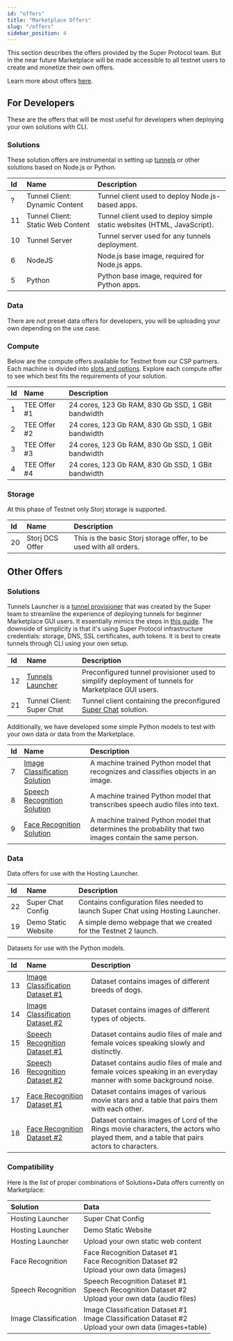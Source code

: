 ```yaml
---
id: "offers"
title: "Marketplace Offers"
slug: "/offers"
sidebar_position: 4
---
```


This section describes the offers provided by the Super Protocol team. But in the near future Marketplace will be made accessible to all testnet users to create and monetize their own offers.

Learn more about offers [here](/developers/fundamentals/offers).

## For Developers

These are the offers that will be most useful for developers when deploying your own solutions with CLI.

### Solutions

These solution offers are instrumental in setting up [tunnels](/developers/fundamentals/tunnels) or other solutions based on Node.js or Python.

| **Id** | **Name**                                                                                            | **Description**                                                         |
|:-------|:----------------------------------------------------------------------------------------------------|:------------------------------------------------------------------------|
| ?      | Tunnel Client: Dynamic Content                                                                      | Tunnel client used to deploy Node.js-based apps.                        |
| 11     | Tunnel Client: Static Web Content                                                                   | Tunnel client used to deploy simple static websites (HTML, JavaScript). |
| 10     | Tunnel Server                          | Tunnel server used for any tunnels deployment.                          |
| 6      | NodeJS                                                                                             | Node.js base image, required for Node.js apps.                          |
| 5      | Python                                                                                              | Python base image, required for Python apps.                            |

### Data

There are not preset data offers for developers, you will be uploading your own depending on the use case.

### Compute

Below are the compute offers available for Testnet from our CSP partners. Each machine is divided into [slots and options](/developers/fundamentals/slots/). Explore each compute offer to see which best fits the requirements of your solution. 

| **Id** | **Name**                                                               | **Description**                                    |
|:-------|:-----------------------------------------------------------------------|:---------------------------------------------------|
| 1      | TEE Offer #1                                                          | 24 cores, 123 Gb RAM, 830 Gb SSD, 1 GBit bandwidth |
| 2      | TEE Offer #2                                                          | 24 cores, 123 Gb RAM, 830 Gb SSD, 1 GBit bandwidth      |
| 3      | TEE Offer #3                                                          | 24 cores, 123 Gb RAM, 830 Gb SSD, 1 GBit bandwidth      |
| 4      | TEE Offer #4                                                           | 24 cores, 123 Gb RAM, 830 Gb SSD, 1 GBit bandwidth      |


### Storage

At this phase of Testnet only Storj storage is supported.

| **Id** | **Name**                                                                   | **Description**                                                    |
|:-------|:---------------------------------------------------------------------------|:-------------------------------------------------------------------|
| 20     | Storj DCS Offer                                                            | This is the basic Storj storage offer, to be used with all orders. |


## Other Offers

### Solutions

Tunnels Launcher is a [tunnel provisioner](/developers/fundamentals/tunnels/provisioner) that was created by the Super team to streamline the experience of deploying tunnels for beginner Marketplace GUI users. It essentially mimics the steps in [this guide](/developers/deployment_guides/tunnels). The downside of simplicity is that it's using Super Protocol infrastructure credentials: storage, DNS, SSL certificates, auth tokens. It is best to create tunnels through CLI using your own setup.

| **Id** | **Name**                                        | **Description**                                                                                    |
|:-------|:------------------------------------------------|:---------------------------------------------------------------------------------------------------|
| 12     | [Tunnels Launcher](/developers/offers/launcher) | Preconfigured tunnel provisioner used to simplify deployment of tunnels for Marketplace GUI users. |
| 21     | Tunnel Client: Super Chat                       | Tunnel client containing the preconfigured [Super Chat](/developers/offers/superchat) solution.    |

Additionally, we have developed some simple Python models to test with your own data or data from the Marketplace.

| **Id** | **Name**                                                         | **Description** |
|:-------|:-----------------------------------------------------------------|:----------------|
| 7      | [Image Classification Solution](/developers/offers/python-image) | A machine trained Python model that recognizes and classifies objects in an image.               |
| 8      | [Speech Recognition Solution](/developers/offers/python-speech)  | A machine trained Python model that transcribes speech audio files into text.               |
| 9      | [Face Recognition Solution](/developers/offers/python-face)      | A machine trained Python model that determines the probability that two images contain the same person.               |

### Data

Data offers for use with the Hosting Launcher.

| **Id** | **Name**                                                                     | **Description**                                                                  |
|:-------|:-----------------------------------------------------------------------------|:---------------------------------------------------------------------------------|
| 22     | Super Chat Config                                                            | Contains configuration files needed to launch Super Chat using Hosting Launcher. |
| 19     | Demo Static Website | A simple demo webpage that we created for the Testnet 2 launch.                  |

Datasets for use with the Python models.

| **Id** | **Name**                                                                             | **Description**                                                                  |
|:-------|:-------------------------------------------------------------------------------------|:---------------------------------------------------------------------------------|
| 13     | [Image Classification Dataset #1](/developers/offers/python-image)                   | Dataset contains images of different breeds of dogs.                        |
| 14     | [Image Classification Dataset #2](/developers/offers/python-image)                   | Dataset contains images of different types of objects.                       |
| 15     | [Speech Recognition Dataset #1](/developers/offers/python-speech)                    | Dataset contains audio files of male and female voices speaking slowly and distinctly.                          |
| 16     | [Speech Recognition Dataset #2](/developers/offers/python-speech)                    | Dataset contains audio files of male and female voices speaking in an everyday manner with some background noise.   |
| 17     | [Face Recognition Dataset #1](/developers/offers/python-face)                        | Dataset contains images of various movie stars and a table that pairs them with each other.                                                                               |
| 18     | [Face Recognition Dataset #2](/developers/offers/python-face) | Dataset contains images of Lord of the Rings movie characters, the actors who played them, and a table that pairs actors to characters.        |

### Compatibility

Here is the list of proper combinations of Solutions+Data offers currently on Marketplace:

| **Solution**         | **Data**                                                                                                    |
|:---------------------|:------------------------------------------------------------------------------------------------------------|
| Hosting Launcher     | Super Chat Config                                                                                           |
| Hosting Launcher     | Demo Static Website                                                                                         |
| Hosting Launcher     | Upload your own static web content                                                                          |
| Face Recognition     | Face Recognition Dataset #1<br/>Face Recognition Dataset #2<br/>Upload your own data (images)               |
| Speech Recognition   | Speech Recognition Dataset #1<br/>Speech Recognition Dataset #2<br/>Upload your own data (audio files)      |
| Image Classification | Image Classification Dataset #1<br/>Image Classification Dataset #2<br/>Upload your own data (images+table) |
